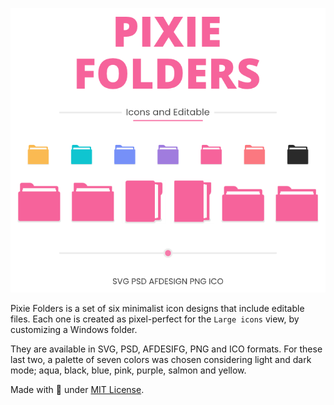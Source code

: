 <p align="center"><picture><img alt="Image to Ico" src="assets/Preview-Page.png"/></picture></p>

Pixie Folders is a set of six minimalist icon designs that include editable files. Each one is created as pixel-perfect for the `Large icons` view, by customizing a Windows folder.

They are available in SVG, PSD, AFDESIFG, PNG and ICO formats. For these last two, a palette of seven colors was chosen considering light and dark mode; aqua, black, blue, pink, purple, salmon and yellow.

Made with 🩷 under [MIT License](https://github.com/genesistoxical/qzero-cursor/blob/master/LICENSE).
